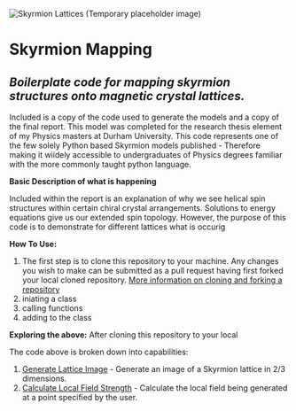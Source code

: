 
![Skyrmion Lattices](https://github.com/JWiseman-git/Skyrmion-Mapping-Project/assets/74243511/e8902b0c-6fb9-4bd4-98ea-b609b49ffd54)
(Temporary placeholder image)
# Skyrmion Mapping

## _Boilerplate code for mapping skyrmion structures onto magnetic crystal lattices._

Included is a copy of the code used to generate the models and a copy of the final report.
This model was completed for the research thesis element of my Physics masters at Durham University.
This code represents one of the few solely Python based Skyrmion models published - Therefore making it wiidely accessible to undergraduates of Physics degrees familiar with the more commonly taught python language.


**Basic Description of what is happening**

Included within the report is an explanation of why we see helical spin structures within certain chiral crystal arrangements. Solutions to energy equations give us our extended spin topology. However, the purpose of this code is to demonstrate for different lattices what is occurig 

**How To Use:**
1. The first step is to clone this repository to your machine. Any changes you wish to make can be submitted as a pull request having first forked your local cloned repository. [More information on cloning and forking a repository](https://docs.github.com/en/desktop/adding-and-cloning-repositories/cloning-and-forking-repositories-from-github-desktop)
1. iniating a class
2. calling functions
3. adding to the class 

**Exploring the above:**
After cloning this repository to your local 

The code above is broken down into capabilities:

1. [Generate Lattice Image](https://github.com/JWiseman-git/Skyrmion-Mapping-Project/blob/main/GenerateLattice.py) - Generate an image of a Skyrmion lattice in 2/3 dimensions.
2. [Calculate Local Field Strength](https://github.com/JWiseman-git/Skyrmion-Mapping-Project/blob/main/FieldCalculation.py) - Calculate the local field being generated at a point specified by the user.
